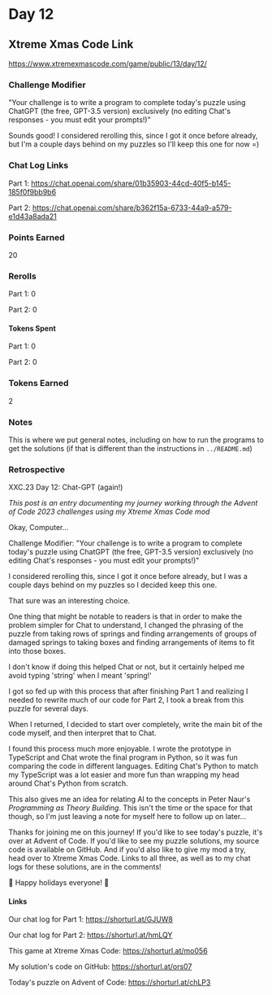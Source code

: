 # Day 12

## Xtreme Xmas Code Link

https://www.xtremexmascode.com/game/public/13/day/12/

### Challenge Modifier

"Your challenge is to write a program to complete today's puzzle using ChatGPT (the free, GPT-3.5 version) exclusively (no editing Chat's responses - you must edit your prompts!)"

Sounds good! I considered rerolling this, since I got it once before already, but I'm a couple days behind on my puzzles so I'll keep this one for now =)

### Chat Log Links

Part 1: https://chat.openai.com/share/01b35903-44cd-40f5-b145-185f0f9bb9b6

Part 2: https://chat.openai.com/share/b362f15a-6733-44a9-a579-e1d43a8ada21

### Points Earned

20

### Rerolls

Part 1: 0

Part 2: 0

#### Tokens Spent

Part 1: 0

Part 2: 0

### Tokens Earned

2

### Notes

This is where we put general notes, including on how to run the programs to get the solutions (if that is different than the instructions in `../README.md`)

### Retrospective

XXC.23 Day 12: Chat-GPT (again!)

_This post is an entry documenting my journey working through the Advent of Code 2023 challenges using my Xtreme Xmas Code mod_

Okay, Computer...

Challenge Modifier: "Your challenge is to write a program to complete today's puzzle using ChatGPT (the free, GPT-3.5 version) exclusively (no editing Chat's responses - you must edit your prompts!)"

I considered rerolling this, since I got it once before already, but I was a couple days behind on my puzzles so I decided keep this one.

That sure was an interesting choice.

One thing that might be notable to readers is that in order to make the problem simpler for Chat to understand, I changed the phrasing of the puzzle from taking rows of springs and finding arrangements of groups of damaged springs to taking boxes and finding arrangements of items to fit into those boxes.

I don't know if doing this helped Chat or not, but it certainly helped me avoid typing 'string' when I meant 'spring!'

I got so fed up with this process that after finishing Part 1 and realizing I needed to rewrite much of our code for Part 2, I took a break from this puzzle for several days.

When I returned, I decided to start over completely, write the main bit of the code myself, and then interpret that to Chat.

I found this process much more enjoyable. I wrote the prototype in TypeScript and Chat wrote the final program in Python, so it was fun comparing the code in different languages. Editing Chat's Python to match my TypeScript was a lot easier and more fun than wrapping my head around Chat's Python from scratch.

This also gives me an idea for relating AI to the concepts in Peter Naur's _Programming as Theory Building_. This isn't the time or the space for that though, so I'm just leaving a note for myself here to follow up on later...

Thanks for joining me on this journey! If you'd like to see today's puzzle, it's over at Advent of Code. If you'd like to see my puzzle solutions, my source code is available on GitHub. And if you'd also like to give my mod a try, head over to Xtreme Xmas Code. Links to all three, as well as to my chat logs for these solutions, are in the comments!

🎄 Happy holidays everyone! 🎄

#### Links

Our chat log for Part 1: https://shorturl.at/GJUW8

Our chat log for Part 2: https://shorturl.at/hmLQY

This game at Xtreme Xmas Code: https://shorturl.at/mo056

My solution's code on GitHub: https://shorturl.at/ors07

Today's puzzle on Advent of Code: https://shorturl.at/chLP3
